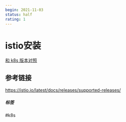 ```yaml
---
begin: 2021-11-03
status: half
rating: 1
---
```


# istio安装
[和 k8s 版本对照](https://istio.io/latest/docs/releases/supported-releases/)

## 参考链接
https://istio.io/latest/docs/releases/supported-releases/

##### 标签
#k8s 